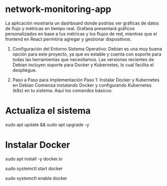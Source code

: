 # network-monitoring-app
La aplicación mostraría un dashboard donde podrías ver gráficas de datos de flujo y métricas en tiempo real. Grafana presentará gráficos personalizados en base a tus métricas y los flujos de red, mientras que el frontend en React permitiría agregar y gestionar dispositivos.

1. Configuración del Entorno
Sistema Operativo: Debian es una muy buena opción para este proyecto, ya que es estable y cuenta con soporte para todas las herramientas que necesitamos. Las versiones recientes de Debian incluyen soporte para Docker y Kubernetes, lo cual facilita el despliegue.

2. Paso a Paso para Implementación
Paso 1: Instalar Docker y Kubernetes en Debian
Comienza instalando Docker y configurando Kubernetes (k8s) en tu sistema. Aquí los comandos básicos:
# Actualiza el sistema
sudo apt update && sudo apt upgrade -y

# Instalar Docker

sudo apt install -y docker.io

sudo systemctl start docker

sudo systemctl enable docker



